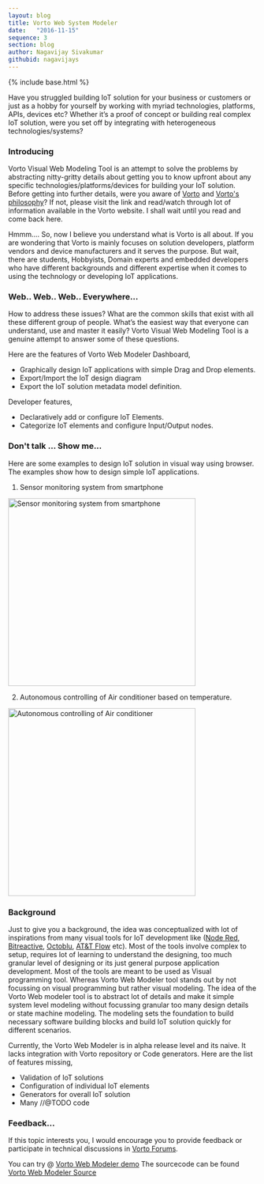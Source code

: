 ```yaml
---
layout: blog
title: Vorto Web System Modeler
date:   "2016-11-15"
sequence: 3
section: blog
author: Nagavijay Sivakumar
githubid: nagavijays
---
```

{% include base.html %}

Have you struggled building IoT solution for your business or customers or just as a hobby for yourself by 
working with myriad technologies, platforms, APIs, devices etc? Whether it’s a proof of concept or building real
complex IoT solution, were you set off by integrating with heterogeneous technologies/systems?

<!--more-->

### Introducing
Vorto Visual Web Modeling Tool is an attempt to solve the problems by abstracting 
nitty-gritty details about getting you to know upfront about any specific technologies/platforms/devices 
for building your IoT solution. Before getting into further details, were you aware of [Vorto](http://www.eclipse.org/vorto/) 
and [Vorto's philosophy](http://www.eclipse.org/vorto/overview/vorto_overview.html)? 
If not, please visit the link and read/watch through lot of information available in the Vorto website. I shall wait until you read and come back here.

Hmmm.... So, now I believe you understand what is Vorto is all about. If you are wondering that Vorto is mainly focuses on solution developers, platform vendors and device manufacturers and it serves the purpose. But wait, there are students, Hobbyists, Domain experts and embedded developers who have different backgrounds and different expertise when it comes to using the technology or developing IoT applications.

### Web.. Web.. Web.. Everywhere...

How to address these issues? What are the common skills that exist with all these different group of people. What’s the easiest way that everyone can understand, use and master it easily?
Vorto Visual Web Modeling Tool is a genuine attempt to answer some of these questions.

Here are the features of Vorto Web Modeler Dashboard,

- Graphically design IoT applications with simple Drag and Drop elements.
- Export/Import the IoT design diagram
- Export the IoT solution metadata model definition.

Developer features,

- Declaratively add or configure IoT Elements.
- Categorize IoT elements and configure Input/Output nodes.


### Don't talk ... Show me...

Here are some examples to design IoT solution in visual way using browser. 
The examples show how to design simple IoT applications. 

1) Sensor monitoring system from smartphone

<img alt="Sensor monitoring system from smartphone" class="noshadow" src="{{base}}/img/blogpics/VortoWebPhone.gif" width="380" alt="Sensor monitoring system from smartphone">


2) Autonomous controlling of Air conditioner based on temperature.

<img alt="Autonomous controlling of Air conditioner" class="noshadow" src="{{base}}/img/blogpics/VortoWebAircon.gif" width="380" alt="Autonomous controlling of Air conditioner">



### Background

Just to give you a background, the idea was conceptualized with lot of inspirations from many visual tools for IoT development like ([Node Red](https://nodered.org/), [Bitreactive](http://www.bitreactive.com/), [Octoblu](https://www.octoblu.com/), [AT&T Flow](https://flow.att.com/) etc). 
Most of the tools involve complex to setup, requires lot of learning to understand the designing, 
too much granular level of designing or its just general purpose application development.
Most of the tools are meant to be used as Visual programming tool. 
Whereas Vorto Web Modeler tool stands out by not focussing on visual programming but rather visual modeling.
The idea of the Vorto Web modeler tool is to abstract lot of details and 
make it simple system level modeling without focussing granular too many design details or state machine modeling. 
The modeling sets the foundation to build necessary software building blocks and build IoT solution quickly for different scenarios. 

Currently, the Vorto Web Modeler is in alpha release level and its naive. It lacks integration with Vorto repository or Code generators. Here are the list of features missing,

- Validation of IoT solutions
- Configuration of individual IoT elements
- Generators for overall IoT solution
- Many //@TODO code

### Feedback...
If this topic interests you, I would encourage you to provide feedback or participate in technical discussions in [Vorto Forums](http://eclipse.org/forums/eclipse.vorto).

You can try @ [Vorto Web Modeler demo](https://nagavijays.github.io/vorto-web-modeler/)
The sourcecode can be found [Vorto Web Modeler Source](https://github.com/nagavijays/vorto-web-modeler)
